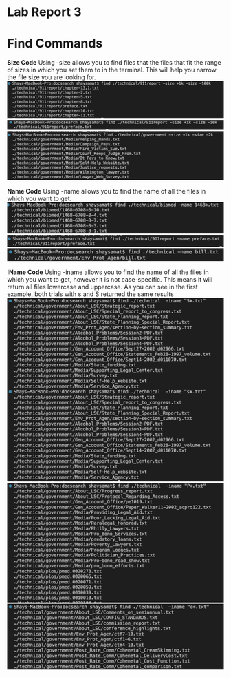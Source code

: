 # Lab Report 3

# Find Commands

**Size Code**
Using -size allows you to find files that the files that fit the range of sizes in which you set them to in the terminal. This will help you narrow the file size you are looking for.
![Image](SizeOne.png)
![Image](SizeTwo.png)
![Image](SizeThree.png)

**Name Code**
Using -name allows you to find the name of all the files in which you want to get.
![Image](nameOne.png)
![Image](nameTwo.png)
![Image](nameThree.png)

**IName Code**
Using -iname allows you to find the name of all the files in which you want to get, however it is not case-specific. This means it will return all files lowercase and uppercase. As you can see in the first example, both trials with s and S returned the same results
![Image](iNameTwo.png)
![Image](iNameOne.png)
![Image](iNameThree.png)

